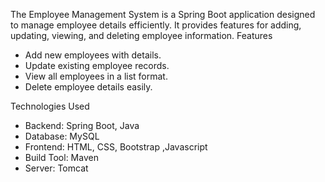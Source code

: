 The Employee Management System is a Spring Boot application designed to manage employee details efficiently. It provides features for adding, updating, viewing, and deleting employee information.
Features  
- Add new employees with details. 
- Update existing employee records.  
- View all employees in a list format.  
- Delete employee details easily.  

Technologies Used  
- Backend: Spring Boot, Java  
- Database: MySQL  
- Frontend: HTML, CSS, Bootstrap  ,Javascript
- Build Tool: Maven  
- Server: Tomcat  
